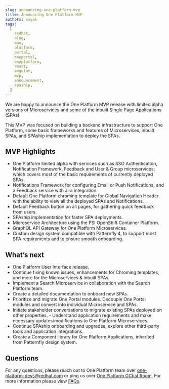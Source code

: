 ```yaml
---
slug: announcing-one-platform-mvp
title: Announcing One Platform MVP
authors: sayak
tags:
  [
    redhat,
    blog,
    one,
    platform,
    portal,
    oneportal,
    oneplatform,
    react,
    angular,
    mvp,
    announcement,
    spaship,
  ]
---
```


We are happy to announce the One Platform MVP release with limited alpha versions of Microservices and some of the inbuilt Single Page Applications (SPAs).

This MVP was focused on building a backend infrastructure to support One Platform, some basic frameworks and features of Microservices, inbuilt SPAs, and SPAship implementation to deploy the SPAs.

<!--truncate-->

## MVP Highlights

- One Platform limited alpha with services such as SSO Authentication, Notification Framework, Feedback and User & Group microservices; which covers most of the basic requirements of currently deployed SPAs.
- Notifications Framework for configuring Email or Push Notifications; and a Feedback service with Jira integration.
- Default One Platform chroming template for Global Navigation Header with the ability to view all the deployed SPAs and Notifications.
- Default Feedback button on all pages, for gathering quick feedback from users.
- SPAship implementation for faster SPA deployments.
- Microservice Architecture using the PSI OpenShift Container Platform.
- GraphQL API Gateway for One Platform Microservices.
- Custom design system compatible with Patternfly 4, to support most SPA requirements and to ensure smooth onboarding.

## What’s next

- One Platform User Interface release.
- Continue fixing known issues, enhancements for Chroming templates, and more for the Microservices & inbuilt SPAs.
- Implement a Search Microservice in collaboration with the Search Platform team.
- Create a detailed documentation to onboard new SPAs.
- Prioritize and migrate One Portal modules. Decouple One Portal modules and convert into individual Microservice and SPAs.
- Initiate stakeholder conversations to migrate existing SPAs deployed on other properties. - Understand application requirements and make necessary updates/modifications to One Platform Microservices.
- Continue SPAship onboarding and upgrades, explore other third-party tools and application integrations.
- Create a Component library for One Platform Applications, inherited from Patternfly design system.

## Questions

For any questions, please reach out to One Platform team over [one-platform-devs@redhat.com](mailto:one-platform-devs@redhat.com) or ping us over [One Platform GChat Room](https://chat.google.com/room/AAAAF4M7oZE).
For more information please view [FAQs](/docs/faqs).
